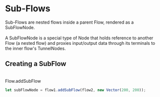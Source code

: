 # Sub-Flows

Sub-Flows are nested flows inside a parent <Ref to="/reference/api/classes/flow">Flow</Ref>, rendered as a SubFlowNode.
<br/><br/>
A <Ref to="/reference/api/classes/subflow-node">SubFlowNode</Ref> is a special type of <Ref to="/reference/api/classes/node">Node</Ref> that holds reference to another Flow (a nested flow) and proxies input/output data through its <Ref to="/reference/api/classes/terminal">terminals</Ref> to the inner flow's <Ref to="/reference/api/classes/tunnel-node">TunnelNodes</Ref>.

## Creating a SubFlow

<br/>
<Ref to="/reference/api/classes/flow#addsubflow">Flow.addSubFlow</Ref>

```js
let subFlowNode = flow1.addSubFlow(flow2, new Vector(200, 200));
```

<script setup>
import Ref from "../../../components/api/Ref.vue";
</script>
